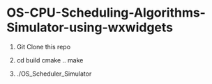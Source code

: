 # OS-CPU-Scheduling-Algorithms-Simulator-using-wxwidgets

1. Git Clone this repo
2. cd build
cmake ..
make

3. ./OS_Scheduler_Simulator       

